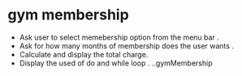# gym membership
 - Ask user to select memebership option from the menu bar .
 - Ask for how many months of membership does the user wants .
 - Calculate and display the total charge.
 - Display the used of do and while loop .
 ..gymMembership
